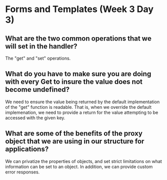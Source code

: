 # Forms and Templates (Week 3 Day 3)

## What are the two common operations that we will set in the handler?

The "get" and "set" operations.

## What do you have to make sure you are doing with every Get to insure the value does not become undefined?

We need to ensure the value being returned by the default implementation of the "get" function is readable. That is, when we override the default implemenation, we need to provide a return for the value attempting to be accessed with the given key.

## What are some of the benefits of the proxy object that we are using in our structure for applications?

We can privatize the properties of objects, and set strict limitations on what information can be set to an object. In addition, we can provide custom error responses.
